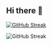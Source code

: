 ## Hi there 👋

[![GitHub Streak](https://streak-stats.demolab.com/?user=amangupta812)](https://git.io/streak-stats)

<img src="https://github-readme-streak-stats.herokuapp.com/?user=amangupta812&theme=dark&hide_border=false" alt="GitHub Streak" />

<!--
**amangupta812/amangupta812** is a ✨ _special_ ✨ repository because its `README.md` (this file) appears on your GitHub profile.

Here are some ideas to get you started:

- 🔭 I’m currently working on ...
- 🌱 I’m currently learning ...
- 👯 I’m looking to collaborate on ...
- 🤔 I’m looking for help with ...
- 💬 Ask me about ...
- 📫 How to reach me: ...
- 😄 Pronouns: ...
- ⚡ Fun fact: ...
-->
